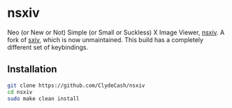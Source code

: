 # nsxiv

Neo (or New or Not) Simple (or Small or Suckless) X Image Viewer, [nsxiv](https://github.com/nsxiv/nsxiv). A fork of [sxiv](https://github.com/xyb3rt/sxiv), which is now unmaintained. This build has a completely different set of keybindings.

## Installation

````bash
git clone https://github.com/ClydeCash/nsxiv
cd nsxiv
sudo make clean install
````
